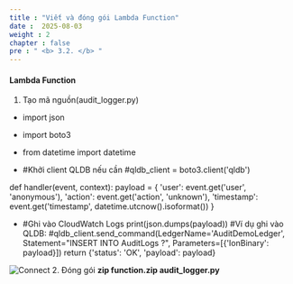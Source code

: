 ```yaml
---
title : "Viết và đóng gói Lambda Function"
date :  2025-08-03 
weight : 2 
chapter : false
pre : " <b> 3.2. </b> "
---
```


#### Lambda Function

1. Tạo mã nguồn(audit_logger.py)

+ import json
+ import boto3
+ from datetime import datetime

+ #Khởi client QLDB nếu cần
 #qldb_client = boto3.client('qldb')

 def handler(event, context):
    payload = {
        'user': event.get('user', 'anonymous'),
         'action': event.get('action', 'unknown'),
         'timestamp': event.get('timestamp', datetime.utcnow().isoformat())
     }
+    #Ghi vào CloudWatch Logs
    print(json.dumps(payload))
    #Ví dụ ghi vào QLDB:
    #qldb_client.send_command(LedgerName='AuditDemoLedger', Statement="INSERT INTO AuditLogs ?", Parameters=[{'IonBinary': payload}])
    return {'status': 'OK', 'payload': payload}

![Connect](/images/3.connect/004.png)
2. Đóng gói
**zip function.zip audit_logger.py**

